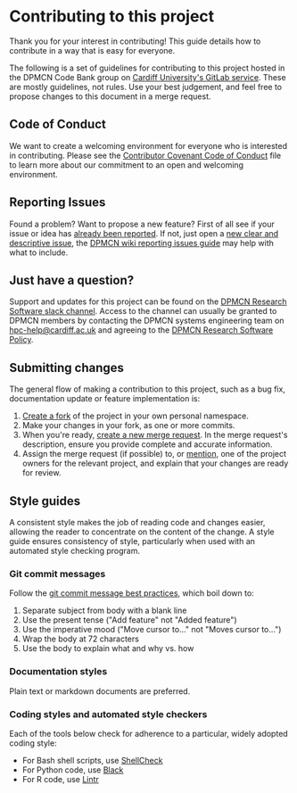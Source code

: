 # Contributing to this project
Thank you for your interest in contributing! This guide details how to contribute in a way that is easy for everyone.

The following is a set of guidelines for contributing to this project hosted in the DPMCN Code Bank group on [Cardiff University's GitLab service](https://git.cardiff.ac.uk).
These are mostly guidelines, not rules. Use your best judgement, and feel free to propose changes to this document in a merge request.

## Code of Conduct
We want to create a welcoming environment for everyone who is interested in contributing. Please see the [Contributor Covenant Code of Conduct](CODE_OF_CONDUCT.md) file to learn more about our commitment to an open and welcoming environment.

## Reporting Issues
Found a problem? Want to propose a new feature? First of all see if your issue or idea has [already been reported](../../issues).
If not, just open a [new clear and descriptive issue](../../issues/new), the [DPMCN wiki reporting issues guide](https://wiki.psycm.cf.ac.uk/wiki/index.php/Reporting_issues#Reporting_issues) may help with what to include.

## Just have a question?
Support and updates for this project can be found on the [DPMCN Research Software slack channel](https://dpmcnresearchsoftware.slack.com). Access to the channel can usually be granted to DPMCN members by contacting the DPMCN systems engineering team on hpc-help@cardiff.ac.uk and agreeing to the [DPMCN Research Software Policy](https://wiki.psycm.cf.ac.uk/wiki/index.php/DPMCN_research_software_policy).

## Submitting changes
The general flow of making a contribution to this project, such as a bug fix, documentation update or feature implementation is:

1. [Create a fork](https://docs.gitlab.com/ee/user/project/repository/forking_workflow.html#creating-a-fork) of the project in your own personal namespace.
2. Make your changes in your fork, as one or more commits.
3. When you're ready, [create a new merge request](https://docs.gitlab.com/ee/user/project/merge_requests/creating_merge_requests.html). In the merge request's description, ensure you provide complete and accurate information.
4. Assign the merge request (if possible) to, or [mention](https://docs.gitlab.com/ee/user/discussions/index.html#mentions), one of the project owners for the relevant project, and explain that your changes are ready for review.

## Style guides

A consistent style makes the job of reading code and changes easier, allowing the reader to concentrate on the content of the change. A style guide ensures consistency of style, particularly when used with an automated style checking program.

### Git commit messages
Follow the [git commit message best practices](https://chris.beams.io/posts/git-commit/), which boil down to:

1. Separate subject from body with a blank line
2. Use the present tense ("Add feature" not "Added feature")
3. Use the imperative mood ("Move cursor to..." not "Moves cursor to...")
4. Wrap the body at 72 characters
5. Use the body to explain what and why vs. how

### Documentation styles
Plain text or markdown documents are preferred.

### Coding styles and automated style checkers
Each of the tools below check for adherence to a particular, widely adopted coding style:

* For Bash shell scripts, use [ShellCheck](https://www.shellcheck.net/)
* For Python code, use [Black](https://pypi.org/project/black/)
* For R code, use [Lintr](https://github.com/jimhester/lintr)
